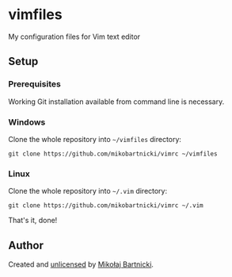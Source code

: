 # vimfiles

My configuration files for Vim text editor

## Setup

### Prerequisites

Working Git installation available from command line is necessary.

### Windows

Clone the whole repository into `~/vimfiles` directory:

    git clone https://github.com/mikobartnicki/vimrc ~/vimfiles

### Linux

Clone the whole repository into `~/.vim` directory:

    git clone https://github.com/mikobartnicki/vimrc ~/.vim

That's it, done!

## Author

Created and [unlicensed][98] by [Mikołaj Bartnicki][99].

[98]:UNLICENSE
[99]:mailto:mikolaj@bartnicki.org
